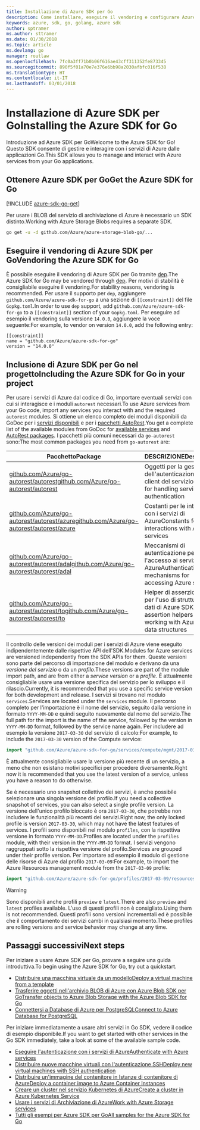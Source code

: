 ```yaml
---
title: Installazione di Azure SDK per Go
description: Come installare, eseguire il vendoring e configurare Azure SDK per Go.
keywords: azure, sdk, go, golang, azure sdk
author: sptramer
ms.author: sttramer
ms.date: 01/30/2018
ms.topic: article
ms.devlang: go
manager: routlaw
ms.openlocfilehash: 7fc0a3ff71b0b06f616ae43cff311352fe873345
ms.sourcegitcommit: 890f5f01a70e7e376e6bb98a2030afbfc016f538
ms.translationtype: HT
ms.contentlocale: it-IT
ms.lasthandoff: 03/01/2018
---
```

# <a name="installing-the-azure-sdk-for-go"></a><span data-ttu-id="b1977-104">Installazione di Azure SDK per Go</span><span class="sxs-lookup"><span data-stu-id="b1977-104">Installing the Azure SDK for Go</span></span>

<span data-ttu-id="b1977-105">Introduzione ad Azure SDK per Go</span><span class="sxs-lookup"><span data-stu-id="b1977-105">Welcome to the Azure SDK for Go!</span></span> <span data-ttu-id="b1977-106">Questo SDK consente di gestire e interagire con i servizi di Azure dalle applicazioni Go.</span><span class="sxs-lookup"><span data-stu-id="b1977-106">This SDK allows you to manage and interact with Azure services from your Go applications.</span></span>

## <a name="get-the-azure-sdk-for-go"></a><span data-ttu-id="b1977-107">Ottenere Azure SDK per Go</span><span class="sxs-lookup"><span data-stu-id="b1977-107">Get the Azure SDK for Go</span></span>

[!INCLUDE [azure-sdk-go-get](includes/azure-sdk-go-get.md)]

<span data-ttu-id="b1977-108">Per usare i BLOB del servizio di archiviazione di Azure è necessario un SDK distinto.</span><span class="sxs-lookup"><span data-stu-id="b1977-108">Working with Azure Storage Blobs requires a separate SDK.</span></span>

```bash
go get -u -d github.com/Azure/azure-storage-blob-go/...
```

## <a name="vendoring-the-azure-sdk-for-go"></a><span data-ttu-id="b1977-109">Eseguire il vendoring di Azure SDK per Go</span><span class="sxs-lookup"><span data-stu-id="b1977-109">Vendoring the Azure SDK for Go</span></span>

<span data-ttu-id="b1977-110">È possibile eseguire il vendoring di Azure SDK per Go tramite [dep](https://github.com/golang/dep).</span><span class="sxs-lookup"><span data-stu-id="b1977-110">The Azure SDK for Go may be vendored through [dep](https://github.com/golang/dep).</span></span> <span data-ttu-id="b1977-111">Per motivi di stabilità è consigliabile eseguire il vendoring.</span><span class="sxs-lookup"><span data-stu-id="b1977-111">For stability reasons, vendoring is recommended.</span></span> <span data-ttu-id="b1977-112">Per usare il supporto per `dep`, aggiungere `github.com/Azure/azure-sdk-for-go` a una sezione di `[[constraint]]` del file `Gopkg.toml`.</span><span class="sxs-lookup"><span data-stu-id="b1977-112">In order to use `dep` support, add `github.com/Azure/azure-sdk-for-go` to a `[[constraint]]` section of your `Gopkg.toml`.</span></span> <span data-ttu-id="b1977-113">Per eseguire ad esempio il vendoring sulla versione `14.0.0`, aggiungere la voce seguente:</span><span class="sxs-lookup"><span data-stu-id="b1977-113">For example, to vendor on version `14.0.0`, add the following entry:</span></span>

```
[[constraint]]
name = "github.com/Azure/azure-sdk-for-go"
version = "14.0.0"
```

## <a name="including-the-azure-sdk-for-go-in-your-project"></a><span data-ttu-id="b1977-114">Inclusione di Azure SDK per Go nel progetto</span><span class="sxs-lookup"><span data-stu-id="b1977-114">Including the Azure SDK for Go in your project</span></span>

<span data-ttu-id="b1977-115">Per usare i servizi di Azure dal codice di Go, importare eventuali servizi con cui si interagisce e i moduli `autorest` necessari.</span><span class="sxs-lookup"><span data-stu-id="b1977-115">To use Azure services from your Go code, import any services you interact with and the required `autorest` modules.</span></span>
<span data-ttu-id="b1977-116">Si ottiene un elenco completo dei moduli disponibili da GoDoc per i [servizi disponibili](https://godoc.org/github.com/Azure/azure-sdk-for-go) e per i [pacchetti AutoRest](https://godoc.org/github.com/Azure/go-autorest).</span><span class="sxs-lookup"><span data-stu-id="b1977-116">You get a complete list of the available modules from GoDoc for [available services](https://godoc.org/github.com/Azure/azure-sdk-for-go) and [AutoRest packages](https://godoc.org/github.com/Azure/go-autorest).</span></span> <span data-ttu-id="b1977-117">I pacchetti più comuni necessari da `go-autorest` sono:</span><span class="sxs-lookup"><span data-stu-id="b1977-117">The most common packages you need from `go-autorest` are:</span></span>

| <span data-ttu-id="b1977-118">Pacchetto</span><span class="sxs-lookup"><span data-stu-id="b1977-118">Package</span></span> | <span data-ttu-id="b1977-119">DESCRIZIONE</span><span class="sxs-lookup"><span data-stu-id="b1977-119">Description</span></span> |
|---------|-------------|
| <span data-ttu-id="b1977-120">[github.com/Azure/go-autorest/autorest][autorest]</span><span class="sxs-lookup"><span data-stu-id="b1977-120">[github.com/Azure/go-autorest/autorest][autorest]</span></span> | <span data-ttu-id="b1977-121">Oggetti per la gestione dell'autenticazione del client del servizio</span><span class="sxs-lookup"><span data-stu-id="b1977-121">Objects for handling service client authentication</span></span> |
| <span data-ttu-id="b1977-122">[github.com/Azure/go-autorest/autorest/azure][autorest/azure]</span><span class="sxs-lookup"><span data-stu-id="b1977-122">[github.com/Azure/go-autorest/autorest/azure][autorest/azure]</span></span> | <span data-ttu-id="b1977-123">Costanti per le interazioni con i servizi di Azure</span><span class="sxs-lookup"><span data-stu-id="b1977-123">Constants for interactions with Azure services</span></span> |
| <span data-ttu-id="b1977-124">[github.com/Azure/go-autorest/autorest/adal][autorest/adal]</span><span class="sxs-lookup"><span data-stu-id="b1977-124">[github.com/Azure/go-autorest/autorest/adal][autorest/adal]</span></span> | <span data-ttu-id="b1977-125">Meccanismi di autenticazione per l'accesso ai servizi di Azure</span><span class="sxs-lookup"><span data-stu-id="b1977-125">Authentication mechanisms for accessing Azure services</span></span> |
| <span data-ttu-id="b1977-126">[github.com/Azure/go-autorest/autorest/to][autorest/to]</span><span class="sxs-lookup"><span data-stu-id="b1977-126">[github.com/Azure/go-autorest/autorest/to][autorest/to]</span></span> | <span data-ttu-id="b1977-127">Helper di asserzione tipi per l'uso di strutture dei dati di Azure SDK</span><span class="sxs-lookup"><span data-stu-id="b1977-127">Type assertion helpers for working with Azure SDK data structures</span></span> |

[autorest]: https://godoc.org/github.com/Azure/go-autorest/autorest
[autorest/azure]: https://godoc.org/github.com/Azure/go-autorest/autorest/azure
[autorest/adal]: https://godoc.org/github.com/Azure/go-autorest/autorest/adal
[autorest/to]: https://godoc.org/github.com/Azure/go-autorest/autorest/to

<span data-ttu-id="b1977-128">Il controllo delle versioni dei moduli per i servizi di Azure viene eseguito indipendentemente dalle rispettive API dell'SDK.</span><span class="sxs-lookup"><span data-stu-id="b1977-128">Modules for Azure services are versioned independently from the SDK APIs for them.</span></span> <span data-ttu-id="b1977-129">Queste versioni sono parte del percorso di importazione del modulo e derivano da una _versione del servizio_ o da un _profilo_.</span><span class="sxs-lookup"><span data-stu-id="b1977-129">These versions are part of the module import path, and are from either a _service version_ or a _profile_.</span></span> <span data-ttu-id="b1977-130">È attualmente consigliabile usare una versione specifica del servizio per lo sviluppo e il rilascio.</span><span class="sxs-lookup"><span data-stu-id="b1977-130">Currently, it is recommended that you use a specific service version for both development and release.</span></span> <span data-ttu-id="b1977-131">I servizi si trovano nel modulo `services`.</span><span class="sxs-lookup"><span data-stu-id="b1977-131">Services are located under the `services` module.</span></span> <span data-ttu-id="b1977-132">Il percorso completo per l'importazione è il nome del servizio, seguito dalla versione in formato `YYYY-MM-DD` e quindi seguito nuovamente dal nome del servizio.</span><span class="sxs-lookup"><span data-stu-id="b1977-132">The full path for the import is the name of the service, followed by the version in `YYYY-MM-DD` format, followed by the service name again.</span></span> <span data-ttu-id="b1977-133">Per includere ad esempio la versione `2017-03-30` del servizio di calcolo:</span><span class="sxs-lookup"><span data-stu-id="b1977-133">For example, to include the `2017-03-30` version of the Compute service:</span></span>

```go
import "github.com/Azure/azure-sdk-for-go/services/compute/mgmt/2017-03-30/compute"
```

<span data-ttu-id="b1977-134">È attualmente consigliabile usare la versione più recente di un servizio, a meno che non esistano motivi specifici per procedere diversamente.</span><span class="sxs-lookup"><span data-stu-id="b1977-134">Right now it is recommended that you use the latest version of a service, unless you have a reason to do otherwise.</span></span>

<span data-ttu-id="b1977-135">Se è necessario uno snapshot collettivo dei servizi, è anche possibile selezionare una singola versione del profilo.</span><span class="sxs-lookup"><span data-stu-id="b1977-135">If you need a collective snapshot of services, you can also select a single profile version.</span></span> <span data-ttu-id="b1977-136">La versione dell'unico profilo bloccato è ora `2017-03-30`, che potrebbe non includere le funzionalità più recenti dei servizi.</span><span class="sxs-lookup"><span data-stu-id="b1977-136">Right now, the only locked profile is version `2017-03-30`, which may not have the latest features of services.</span></span> <span data-ttu-id="b1977-137">I profili sono disponibili nel modulo `profiles`, con la rispettiva versione in formato `YYYY-MM-DD`.</span><span class="sxs-lookup"><span data-stu-id="b1977-137">Profiles are located under the `profiles` module, with their version in the `YYYY-MM-DD` format.</span></span> <span data-ttu-id="b1977-138">I servizi vengono raggruppati sotto la rispettiva versione del profilo.</span><span class="sxs-lookup"><span data-stu-id="b1977-138">Services are grouped under their profile version.</span></span> <span data-ttu-id="b1977-139">Per importare ad esempio il modulo di gestione delle risorse di Azure dal profilo `2017-03-09`:</span><span class="sxs-lookup"><span data-stu-id="b1977-139">For example, to import the Azure Resources management module from the `2017-03-09` profile:</span></span>

```go
import "github.com/Azure/azure-sdk-for-go/profiles/2017-03-09/resources/mgmt/resources"
```

> [!WARNING]
> <span data-ttu-id="b1977-140">Sono disponibili anche profili `preview` e `latest`.</span><span class="sxs-lookup"><span data-stu-id="b1977-140">There are also `preview` and `latest` profiles available.</span></span> <span data-ttu-id="b1977-141">L'uso di questi profili non è consigliato.</span><span class="sxs-lookup"><span data-stu-id="b1977-141">Using them is not recommended.</span></span> <span data-ttu-id="b1977-142">Questi profili sono versioni incrementali ed è possibile che il comportamento dei servizi cambi in qualsiasi momento.</span><span class="sxs-lookup"><span data-stu-id="b1977-142">These profiles are rolling versions and service behavior may change at any time.</span></span>

## <a name="next-steps"></a><span data-ttu-id="b1977-143">Passaggi successivi</span><span class="sxs-lookup"><span data-stu-id="b1977-143">Next steps</span></span>

<span data-ttu-id="b1977-144">Per iniziare a usare Azure SDK per Go, provare a seguire una guida introduttiva.</span><span class="sxs-lookup"><span data-stu-id="b1977-144">To begin using the Azure SDK for Go, try out a quickstart.</span></span>

* [<span data-ttu-id="b1977-145">Distribuire una macchina virtuale da un modello</span><span class="sxs-lookup"><span data-stu-id="b1977-145">Deploy a virtual machine from a template</span></span>](azure-sdk-go-qs-vm.md)
* [<span data-ttu-id="b1977-146">Trasferire oggetti nell'archivio BLOB di Azure con Azure Blob SDK per Go</span><span class="sxs-lookup"><span data-stu-id="b1977-146">Transfer objects to Azure Blob Storage with the Azure Blob SDK for Go</span></span>](/azure/storage/blobs/storage-quickstart-blobs-go?toc=%2fgo%2fazure%2ftoc.json)
* [<span data-ttu-id="b1977-147">Connettersi a Database di Azure per PostgreSQL</span><span class="sxs-lookup"><span data-stu-id="b1977-147">Connect to Azure Database for PostgreSQL</span></span>](/azure/postgresql/connect-go?toc=%2fgo%2fazure%2ftoc.json)

<span data-ttu-id="b1977-148">Per iniziare immediatamente a usare altri servizi in Go SDK, vedere il codice di esempio disponibile.</span><span class="sxs-lookup"><span data-stu-id="b1977-148">If you want to get started with other services in the Go SDK immediately, take a look at some of the available sample code.</span></span>

* [<span data-ttu-id="b1977-149">Eseguire l'autenticazione con i servizi di Azure</span><span class="sxs-lookup"><span data-stu-id="b1977-149">Authenticate with Azure services</span></span>](https://github.com/Azure-Samples/azure-sdk-for-go-samples/tree/master/iam)
* [<span data-ttu-id="b1977-150">Distribuire nuove macchine virtuali con l'autenticazione SSH</span><span class="sxs-lookup"><span data-stu-id="b1977-150">Deploy new virtual machines with SSH authentication</span></span>](https://github.com/Azure-Samples/azure-sdk-for-go-samples/tree/master/compute)
* [<span data-ttu-id="b1977-151">Distribuire un'immagine del contenitore in Istanze di contenitore di Azure</span><span class="sxs-lookup"><span data-stu-id="b1977-151">Deploy a container image to Azure Container Instances</span></span>](https://github.com/Azure-Samples/azure-sdk-for-go-samples/tree/master/containerinstance)
* [<span data-ttu-id="b1977-152">Creare un cluster nel servizio Kubernetes di Azure</span><span class="sxs-lookup"><span data-stu-id="b1977-152">Create a cluster in Azure Kubernetes Service</span></span>](https://github.com/Azure-Samples/azure-sdk-for-go-samples/tree/master/containerservice)
* [<span data-ttu-id="b1977-153">Usare i servizi di Archiviazione di Azure</span><span class="sxs-lookup"><span data-stu-id="b1977-153">Work with Azure Storage services</span></span>](https://github.com/Azure-Samples/azure-sdk-for-go-samples/tree/master/storage)
* [<span data-ttu-id="b1977-154">Tutti gli esempi per Azure SDK per Go</span><span class="sxs-lookup"><span data-stu-id="b1977-154">All samples for the Azure SDK for Go</span></span>](https://github.com/azure-samples/azure-sdk-for-go-samples)

